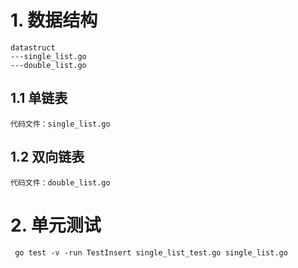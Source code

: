 # 1. 数据结构
    datastruct
    ---single_list.go
    ---double_list.go
    
## 1.1 单链表
    代码文件：single_list.go
## 1.2 双向链表
    代码文件：double_list.go
    
# 2. 单元测试
     go test -v -run TestInsert single_list_test.go single_list.go
